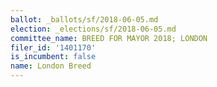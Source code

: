 ```yaml
---
ballot: _ballots/sf/2018-06-05.md
election: _elections/sf/2018-06-05.md
committee_name: BREED FOR MAYOR 2018; LONDON
filer_id: '1401170'
is_incumbent: false
name: London Breed
---
```

